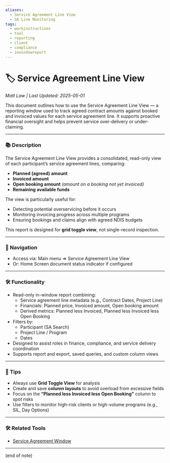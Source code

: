 ```yaml
---
aliases:
  - Service Agreement Line View
  - SA Line Monitoring
tags:
  - workinstructions
  - tool
  - reporting
  - client
  - compliance
  - inwindowreport
---
```


# 🏷️ Service Agreement Line View

*Matt Law | Last Updated: 2025-05-01*

This document outlines how to use the Service Agreement Line View — a reporting window used to track agreed contract amounts against booked and invoiced values for each service agreement line. It supports proactive financial oversight and helps prevent service over-delivery or under-claiming.

---

### 📚 Description
The Service Agreement Line View provides a consolidated, read-only view of each participant’s service agreement lines, comparing:
- **Planned (agreed) amount**
- **Invoiced amount**
- **Open booking amount** _(amount on a booking not yet invoiced)_
- **Remaining available funds**

The view is particularly useful for:
- Detecting potential overservicing before it occurs
- Monitoring invoicing progress across multiple programs
- Ensuring bookings and claims align with agreed NDIS budgets

This report is designed for **grid toggle view**, not single-record inspection.

---

### 🧭 Navigation
- Access via: Main menu => Service Agreement Line View
- Or: Home Screen document status indicator if configured

---

### 🛠️ Functionality
- Read-only in-window report combining:
  - Service agreement line metadata (e.g., Contract Dates, Project Line)
  - Financials: Planned price, Invoiced amount, Open booking amount
  - Derived metrics: Planned less Invoiced, Planned less Invoiced less Open Booking
- Filters by:
  - Participant (SA Search)
  - Project Line / Program
  - Dates
- Designed to assist roles in finance, compliance, and service delivery coordination
- Supports report and export, saved queries, and custom column views

---

### 🎯 Tips
- Always use **Grid Toggle View** for analysis
- Create and save **column layouts** to avoid overload from excessive fields
- Focus on the **“Planned less Invoiced less Open Booking”** column to spot risks
- Use filters to monitor high-risk clients or high-volume programs (e.g., SIL, Day Options)

---

### 🛠️ Related Tools
- [Service Agreement Window](Service-Agreement.md)

---
(end of note)
